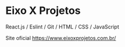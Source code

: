 # Eixo X Projetos

React.js / Eslint / Git / HTML / CSS / JavaScript

Site oficial https://www.eixoxprojetos.com.br/
